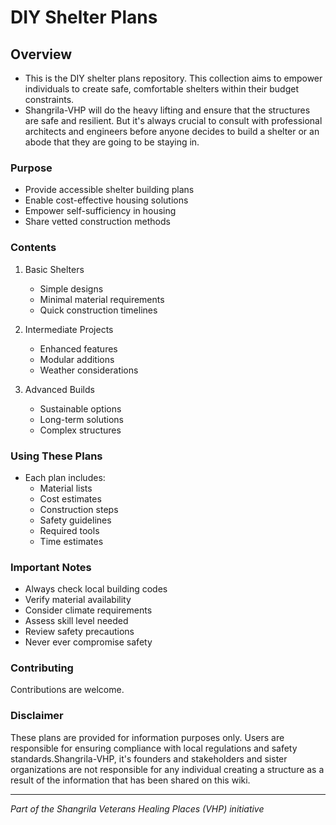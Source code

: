 # DIY Shelter Plans

## Overview
- This is the DIY shelter plans repository. This collection aims to empower individuals to create safe, comfortable shelters within their budget constraints.
- Shangrila-VHP will do the heavy lifting and ensure that the structures are safe and resilient. But it's always crucial to consult with professional architects and engineers before anyone decides to build a shelter or an abode that they are going to be staying in.

### Purpose
- Provide accessible shelter building plans
- Enable cost-effective housing solutions
- Empower self-sufficiency in housing
- Share vetted construction methods

### Contents
1. Basic Shelters
   - Simple designs
   - Minimal material requirements
   - Quick construction timelines

2. Intermediate Projects
   - Enhanced features
   - Modular additions
   - Weather considerations

3. Advanced Builds
   - Sustainable options
   - Long-term solutions
   - Complex structures

### Using These Plans
- Each plan includes:
  - Material lists
  - Cost estimates
  - Construction steps
  - Safety guidelines
  - Required tools
  - Time estimates

### Important Notes
- Always check local building codes
- Verify material availability
- Consider climate requirements
- Assess skill level needed
- Review safety precautions
- Never ever compromise safety

### Contributing
Contributions are welcome. 

### Disclaimer
These plans are provided for information purposes only. Users are responsible for ensuring compliance with local regulations and safety standards.Shangrila-VHP, it's founders and stakeholders and sister organizations are not responsible for any individual creating a structure as a result of the information that has been shared on this wiki.

---
*Part of the Shangrila Veterans Healing Places (VHP) initiative*